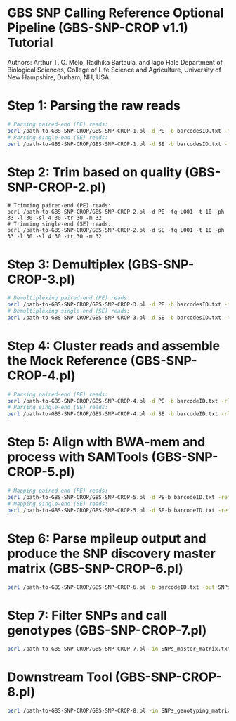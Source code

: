# GBS SNP Calling Reference Optional Pipeline (GBS-SNP-CROP v1.1) Tutorial

Authors: Arthur T. O. Melo, Radhika Bartaula, and Iago Hale
Department of Biological Sciences, College of Life Science and Agriculture, University of New Hampshire, Durham, NH, USA.

# Step 1: Parsing the raw reads

```bash
# Parsing paired-end (PE) reads:
perl /path-to-GBS-SNP-CROP/GBS-SNP-CROP-1.pl -d PE -b barcodesID.txt -fq L001 -s 1 -e 2 -enz1 TGCA -enz2 CGG 
# Parsing single-end (SE) reads:
perl /path-to-GBS-SNP-CROP/GBS-SNP-CROP-1.pl -d SE -b barcodesID.txt -fq L001 -s 1 -e 2 -enz1 TGCA -enz2 CGG 
```

# Step 2: Trim based on quality (GBS-SNP-CROP-2.pl)
```basg
# Trimming paired-end (PE) reads:
perl /path-to-GBS-SNP-CROP/GBS-SNP-CROP-2.pl -d PE -fq L001 -t 10 -ph 33 -l 30 -sl 4:30 -tr 30 -m 32
# Trimming single-end (SE) reads:
perl /path-to-GBS-SNP-CROP/GBS-SNP-CROP-2.pl -d SE -fq L001 -t 10 -ph 33 -l 30 -sl 4:30 -tr 30 -m 32
```

# Step 3: Demultiplex (GBS-SNP-CROP-3.pl)
```bash
# Demultiplexing paired-end (PE) reads:
perl /path-to-GBS-SNP-CROP/GBS-SNP-CROP-3.pl -d PE -b barcodesID.txt -fq  L001
# Demultiplexing single-end (SE) reads:
perl /path-to-GBS-SNP-CROP/GBS-SNP-CROP-3.pl -d SE -b barcodesID.txt -fq  L001
```

# Step 4: Cluster reads and assemble the Mock Reference (GBS-SNP-CROP-4.pl)
```bash
# Parsing paired-end (PE) reads:
perl /path-to-GBS-SNP-CROP/GBS-SNP-CROP-4.pl -d PE -b barcodeID.txt -rl 150 -pl 32 -p 0.01 -id 0.93 -t 10 -MR MockRefName
# Parsing single-end (SE) reads:
perl /path-to-GBS-SNP-CROP/GBS-SNP-CROP-4.pl -d SE -b barcodeID.txt -rl 150 -pl 32 -p 0.01 -id 0.93 -t 10 -MR MockRefName
```

# Step 5: Align with BWA-mem and process with SAMTools (GBS-SNP-CROP-5.pl)
```bash
# Mapping paired-end (PE) reads:
perl /path-to-GBS-SNP-CROP/GBS-SNP-CROP-5.pl -d PE-b barcodeID.txt -ref MockRefName.MockRef_Genome.fasta -Q 30 -q 0 -f 2 -F 2308 -t 10 -Opt 0 
# Mapping single-end (SE) reads:
perl /path-to-GBS-SNP-CROP/GBS-SNP-CROP-5.pl -d SE-b barcodeID.txt -ref MockRefName.MockRef_Genome.fasta -Q 30 -q 0 -f 0 -F 2308 -t 10 -Opt 0 
```

# Step 6: Parse mpileup output and produce the SNP discovery master matrix (GBS-SNP-CROP-6.pl)
```bash
perl /path-to-GBS-SNP-CROP/GBS-SNP-CROP-6.pl -b barcodeID.txt -out SNPs_master_matrix.txt
```

# Step 7: Filter SNPs and call genotypes (GBS-SNP-CROP-7.pl)
```bash
perl /path-to-GBS-SNP-CROP/GBS-SNP-CROP-7.pl -in SNPs_master_matrix.txt -out SNPs_genotyping_matrix.txt -mnHoDepth0 11 -mnHoDepth1 48 -mnHetDepth 3 -altStrength 0.9 -mnAlleleRatio 0.1 -mnCall 0.75 -mnAvgDepth 4 -mxAvgDepth 200  
```

# Downstream Tool (GBS-SNP-CROP-8.pl)
```bash
perl /path-to-GBS-SNP-CROP/GBS-SNP-CROP-8.pl -in SNPs_genotyping_matrix.txt -b barcodeID.txt -formats R,Tassel,Plink 
```
